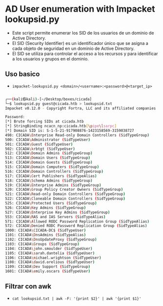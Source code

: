# AD User enumeration with Impacket lookupsid.py

- Este script permite enumerar los SID de los usuarios de un dominio de Active Directory.
- El SID (Security Identifier) es un identificador único que se asigna a cada objeto de seguridad en un dominio de Active Directory.
- El SID se utiliza para controlar el acceso a los recursos y para identificar a los usuarios y grupos en el dominio.

## Uso basico
- `impacket-lookupsid.py <domain>/<username>:<password>@<target_ip>`

```bash

┌──(kali㉿kali)-[~/Desktop/boxes/cicada]
└─$ lookupsid.py guest@cicada.htb > lookupsid.txt
Impacket v0.12.0 - Copyright Fortra, LLC and its affiliated companies 

Password:
[*] Brute forcing SIDs at cicada.htb
[*] StringBinding ncacn_np:cicada.htb[\pipe\lsarpc]
[*] Domain SID is: S-1-5-21-917908876-1423158569-3159038727
498: CICADA\Enterprise Read-only Domain Controllers (SidTypeGroup)
500: CICADA\Administrator (SidTypeUser)
501: CICADA\Guest (SidTypeUser)
502: CICADA\krbtgt (SidTypeUser)
512: CICADA\Domain Admins (SidTypeGroup)
513: CICADA\Domain Users (SidTypeGroup)
514: CICADA\Domain Guests (SidTypeGroup)
515: CICADA\Domain Computers (SidTypeGroup)
516: CICADA\Domain Controllers (SidTypeGroup)
517: CICADA\Cert Publishers (SidTypeAlias)
518: CICADA\Schema Admins (SidTypeGroup)
519: CICADA\Enterprise Admins (SidTypeGroup)
520: CICADA\Group Policy Creator Owners (SidTypeGroup)
521: CICADA\Read-only Domain Controllers (SidTypeGroup)
522: CICADA\Cloneable Domain Controllers (SidTypeGroup)
525: CICADA\Protected Users (SidTypeGroup)
526: CICADA\Key Admins (SidTypeGroup)
527: CICADA\Enterprise Key Admins (SidTypeGroup)
553: CICADA\RAS and IAS Servers (SidTypeAlias)
571: CICADA\Allowed RODC Password Replication Group (SidTypeAlias)
572: CICADA\Denied RODC Password Replication Group (SidTypeAlias)
1000: CICADA\CICADA-DC$ (SidTypeUser)
1101: CICADA\DnsAdmins (SidTypeAlias)
1102: CICADA\DnsUpdateProxy (SidTypeGroup)
1103: CICADA\Groups (SidTypeGroup)
1104: CICADA\john.smoulder (SidTypeUser)
1105: CICADA\sarah.dantelia (SidTypeUser)
1106: CICADA\michael.wrightson (SidTypeUser)
1108: CICADA\david.orelious (SidTypeUser)
1109: CICADA\Dev Support (SidTypeGroup)
1601: CICADA\emily.oscars (SidTypeUser)
``` 


## Filtrar con awk
- `cat lookupsid.txt | awk -F: '{print $2}' | awk '{print $1}'`